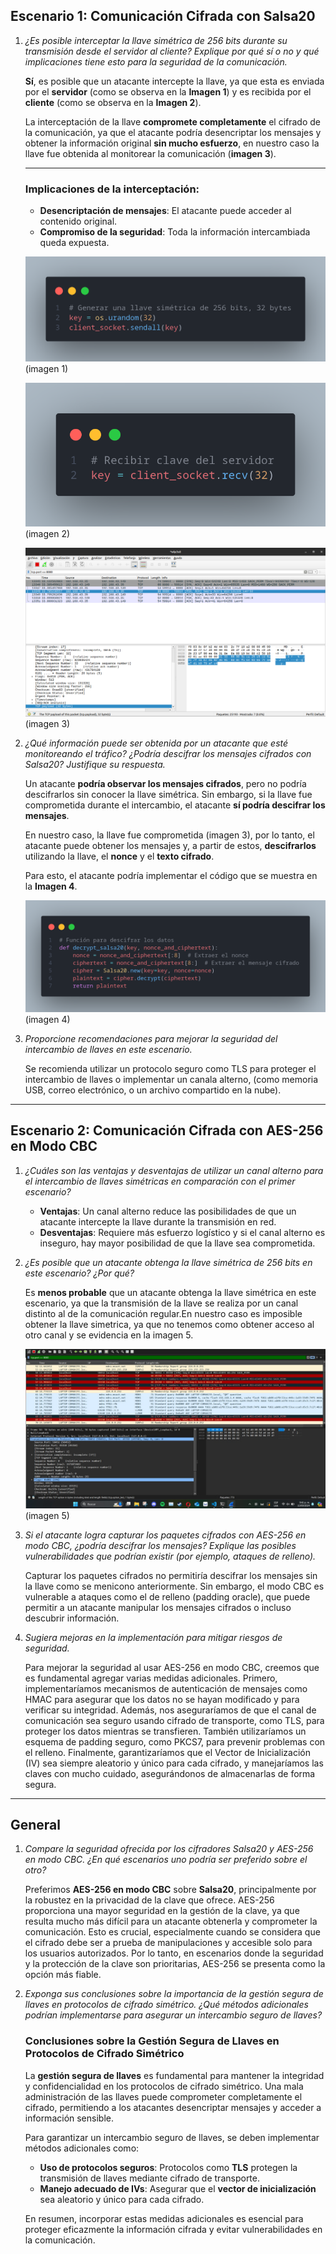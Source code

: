 ## Escenario 1: Comunicación Cifrada con Salsa20

1. *¿Es posible interceptar la llave simétrica de 256 bits durante su transmisión desde el servidor al cliente? Explique por qué sí o no y qué implicaciones tiene esto para la seguridad de la comunicación.*

    **Sí**, es posible que un atacante intercepte la llave, ya que esta es enviada por el **servidor** (como se observa en la **Imagen 1**) y es recibida por el **cliente** (como se observa en la **Imagen 2**). 

    La interceptación de la llave **compromete completamente** el cifrado de la comunicación, ya que el atacante podría desencriptar los mensajes y obtener la información original **sin mucho esfuerzo**, en nuestro caso la llave fue obtenida al monitorear la comunicación (**imagen 3**).

    ---

    ### Implicaciones de la interceptación:
    - **Desencriptación de mensajes**: El atacante puede acceder al contenido original.
    - **Compromiso de la seguridad**: Toda la información intercambiada queda expuesta.
    
   ![SentKey](Images/Pregunta1.png)
    (imagen 1)

   ![ReceivedKey](Images/Pregunta1.1.png)
    (imagen 2)

   ![Llave](Images/Key_salsa.png)
    (imagen 3)



2. *¿Qué información puede ser obtenida por un atacante que esté monitoreando el tráfico? ¿Podría descifrar los mensajes cifrados con Salsa20? Justifique su respuesta.*

   Un atacante **podría observar los mensajes cifrados**, pero no podría descifrarlos sin conocer la llave simétrica. Sin embargo, si la llave fue comprometida durante el intercambio, el atacante **sí podría descifrar los mensajes**.

   En nuestro caso, la llave fue comprometida (imagen 3), por lo tanto, el atacante puede obtener los mensajes y, a partir de estos, **descifrarlos** utilizando la llave, el **nonce** y el **texto cifrado**.

   

   Para esto, el atacante podría implementar el código que se muestra en la **Imagen 4**.

   ![Codigo de desencryptar](Images/Pregunta_2.png)
    (imagen 4)


3. *Proporcione recomendaciones para mejorar la seguridad del intercambio de llaves en este escenario.*

   Se recomienda utilizar un protocolo seguro como TLS para proteger el intercambio de llaves o implementar un canala alterno, (como memoria USB, correo electrónico, o un archivo compartido en la nube).

---

## Escenario 2: Comunicación Cifrada con AES-256 en Modo CBC

1. *¿Cuáles son las ventajas y desventajas de utilizar un canal alterno para el intercambio de llaves simétricas en comparación con el primer escenario?*

   - **Ventajas**: Un canal alterno reduce las posibilidades de que un atacante intercepte la llave durante la transmisión en red.
   - **Desventajas**: Requiere más esfuerzo logístico y si el canal alterno es inseguro, hay mayor posibilidad de que la llave sea comprometida.

2. *¿Es posible que un atacante obtenga la llave simétrica de 256 bits en este escenario? ¿Por qué?*

   Es **menos probable** que un atacante obtenga la llave simétrica en este escenario, ya que la transmisión de la llave se realiza por un canal distinto al de la comunicación regular.En nuestro caso es imposible obtener la llave simetrica, ya que no tenemos como obtener acceso al otro canal y se evidencia en la imagen 5.

   ![IMAGEN DE LOS PAQUETES](Images/Pregunta3.png)
    (imagen 5)

3. *Si el atacante logra capturar los paquetes cifrados con AES-256 en modo CBC, ¿podría descifrar los mensajes? Explique las posibles vulnerabilidades que podrían existir (por ejemplo, ataques de relleno).*

   Capturar los paquetes cifrados no permitiría descifrar los mensajes sin la llave como se menicono anteriormente. Sin embargo, el modo CBC es vulnerable a ataques como el de relleno (padding oracle), que puede permitir a un atacante manipular los mensajes cifrados o incluso descubrir información.

4. *Sugiera mejoras en la implementación para mitigar riesgos de seguridad.*

   Para mejorar la seguridad al usar AES-256 en modo CBC, creemos que es fundamental agregar varias medidas adicionales. Primero, implementaríamos mecanismos de autenticación de mensajes como HMAC para asegurar que los datos no se hayan modificado y para verificar su integridad. Además, nos aseguraríamos de que el canal de comunicación sea seguro usando cifrado de transporte, como TLS, para proteger los datos mientras se transfieren. También utilizaríamos un esquema de padding seguro, como PKCS7, para prevenir problemas con el relleno. Finalmente, garantizaríamos que el Vector de Inicialización (IV) sea siempre aleatorio y único para cada cifrado, y manejaríamos las claves con mucho cuidado, asegurándonos de almacenarlas de forma segura.

---

## General

1. *Compare la seguridad ofrecida por los cifradores Salsa20 y AES-256 en modo CBC. ¿En qué escenarios uno podría ser preferido sobre el otro?*

      Preferimos **AES-256 en modo CBC** sobre **Salsa20**, principalmente por la robustez en la privacidad de la clave que ofrece. AES-256 proporciona una mayor seguridad en la gestión de la clave, ya que resulta mucho más difícil para un atacante obtenerla y comprometer la comunicación. Esto es crucial, especialmente cuando se considera que el cifrado debe ser a prueba de manipulaciones y accesible solo para los usuarios autorizados. Por lo tanto, en escenarios donde la seguridad y la protección de la clave son prioritarias, AES-256 se presenta como la opción más fiable.

2. *Exponga sus conclusiones sobre la importancia de la gestión segura de llaves en protocolos de cifrado simétrico. ¿Qué métodos adicionales podrían implementarse para asegurar un intercambio seguro de llaves?*

   ### Conclusiones sobre la Gestión Segura de Llaves en Protocolos de Cifrado Simétrico

   La **gestión segura de llaves** es fundamental para mantener la integridad y confidencialidad en los protocolos de cifrado simétrico. Una mala administración de las llaves puede comprometer completamente el cifrado, permitiendo a los atacantes desencriptar mensajes y acceder a información sensible. 

   Para garantizar un intercambio seguro de llaves, se deben implementar métodos adicionales como:

   - **Uso de protocolos seguros**: Protocolos como **TLS** protegen la transmisión de llaves mediante cifrado de transporte.
   - **Manejo adecuado de IVs**: Asegurar que el **vector de inicialización** sea aleatorio y único para cada cifrado.

   En resumen, incorporar estas medidas adicionales es esencial para proteger eficazmente la información cifrada y evitar vulnerabilidades en la comunicación.
